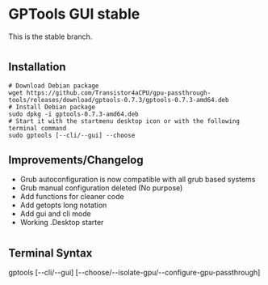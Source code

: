 # GPTools GUI stable
This is the stable branch.
#
## Installation
```
# Download Debian package 
wget https://github.com/Transistor4aCPU/gpu-passthrough-tools/releases/download/gptools-0.7.3/gptools-0.7.3-amd64.deb
# Install Debian package 
sudo dpkg -i gptools-0.7.3-amd64.deb
# Start it with the startmenu desktop icon or with the following terminal command
sudo gptools [--cli/--gui] --choose
```
## Improvements/Changelog
* Grub autoconfiguration is now compatible with all grub based systems
* Grub manual configuration deleted (No purpose)
* Add functions for cleaner code
* Add getopts long notation
* Add gui and cli mode
* Working .Desktop starter
#
## Terminal Syntax
gptools [--cli/--gui] [--choose/--isolate-gpu/--configure-gpu-passthrough]
